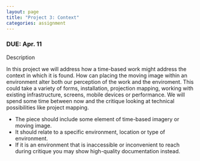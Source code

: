 ```yaml
---
layout: page
title: "Project 3: Context"
categories: assignment
---
```


### DUE: Apr. 11

Description

In this project we will address how a time-based work might address the context in which it is found. How can placing the moving image within an environment alter both our perception of the work and the enviroment. This could take a variety of forms, installation, projection mapping, working with existing infrastructure, screens, mobile devices or performance. We will spend some time between now and the critique looking at technical possibilities like project mapping.

* The piece should include some element of time-based imagery or moving image.
* It should relate to a specific environment, location or type of environment.
* If it is an environment that is inaccessible or inconvenient to reach during critique you may show high-quality documentation instead.